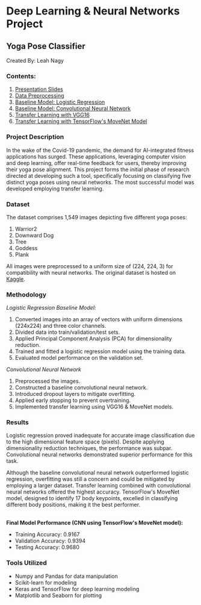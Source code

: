 # Deep Learning & Neural Networks Project
## Yoga Pose Classifier
Created By: Leah Nagy

### Contents:
1. [Presentation Slides](https://github.com/leahnagy/yoga_pose_classifier/blob/38cf9e1d1d380eef35831c28ef6c1f0c85fa667c/slides_yoga.pdf)
2. [Data Preprocessing](https://github.com/leahnagy/yoga_pose_classifier/blob/6497ccf1f0a9ee57b87440900f49bb27d54f1c85/code/preprocess.ipynb)
3. [Baseline Model: Logistic Regression](https://github.com/leahnagy/yoga_pose_classifier/blob/71dc45ae218e3d98554dd47832a693a818d6de02/code/baseline_logistic_regression.ipynb)
4. [Baseline Model: Convolutional Neural Network](https://github.com/leahnagy/yoga_pose_classifier/blob/62d3720e347140e4f9d29ae8147a2e667388e785/code/DL_baselines.ipynb)
5. [Transfer Learning with VGG16](https://github.com/leahnagy/yoga_pose_classifier/blob/62d3720e347140e4f9d29ae8147a2e667388e785/code/DL_baselines.ipynb)
6. [Transfer Learning with TensorFlow's MoveNet Model](https://github.com/leahnagy/yoga_pose_classifier/blob/c75af93766dafaee5ba4949ad6ce10d773a0d5d7/code/MoveNet.ipynb)


### Project Description
In the wake of the Covid-19 pandemic, the demand for AI-integrated fitness applications has surged. These applications, leveraging computer vision and deep learning, offer real-time feedback for users, thereby improving their yoga pose alignment. This project forms the initial phase of research directed at developing such a tool, specifically focusing on classifying five distinct yoga poses using neural networks. The most successful model was developed employing transfer learning.  

### Dataset
The dataset comprises 1,549 images depicting five different yoga poses:
1. Warrior2
2. Downward Dog
3. Tree
4. Goddess
5. Plank

All images were preprocessed to a uniform size of (224, 224, 3) for compatibility with neural networks. The original dataset is hosted on [Kaggle](https://www.kaggle.com/datasets/niharika41298/yoga-poses-dataset).

### Methodology

*Logistic Regression Baseline Model:*
1. Converted images into an array of vectors with uniform dimensions (224x224) and three color channels.
2. Divided data into train/validation/test sets.
3. Applied Principal Component Analysis (PCA) for dimensionality reduction.
4. Trained and fitted a logistic regression model using the training data.
5. Evaluated model performance on the validation set.

*Convolutional Neural Network*
1. Preprocessed the images.
2. Constructed a baseline convolutional neural network.
3. Introduced dropout layers to mitigate overfitting.
4. Applied early stopping to prevent overtraining.
5. Implemented transfer learning using VGG16 & MoveNet models.

### Results

Logistic regression proved inadequate for accurate image classification due to the high dimensional feature space (pixels). Despite applying dimensionality reduction techniques, the performance was subpar. Convolutional neural networks demonstrated superior performance for this task.

Although the baseline convolutional neural network outperformed logistic regression, overfitting was still a concern and could be mitigated by employing a larger dataset. Transfer learning combined with convolutional neural networks offered the highest accuracy. TensorFlow's MoveNet model, designed to identify 17 body keypoints, excelled in classifying different body positions, making it the best performer.
<br><br>

**Final Model Performance (CNN using TensorFlow's MoveNet model):** 
- Training Accuracy: 0.9167
- Validation Accuracy: 0.9394
- Testing Accuracy: 0.9680

### Tools Utilized
- Numpy and Pandas for data manipulation
- Scikit-learn for modeling
- Keras and TensorFlow for deep learning modeling
- Matplotlib and Seaborn for plotting
